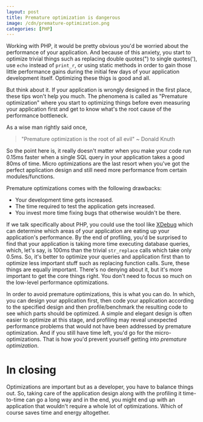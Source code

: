 ```yaml
---
layout: post
title: Premature optimization is dangerous
image: /cdn/premature-optimization.png
categories: [PHP]
---
```


Working with PHP, it would be pretty obvious you'd be worried about the performance of your application. And because of this anxiety, you start to optimize trivial things such as replacing double quotes(") to single quotes('), use `echo` instead of `print_r`, or using static methods in order to gain those little performance gains during the initial few days of your application development itself. Optimizing these thigs is good and all. 

But think about it. If your application is wrongly designed in the first place, these tips won't help you much. The phenomena is called as "Premature optimization" where you start to optimizing things before even measuring your application first and get to know what's the root cause of the performance bottleneck.

As a wise man rightly said once,

> "Premature optimization is the root of all evil" ~ Donald Knuth

So the point here is, it really doesn't matter when you make your code run 0.15ms faster when a single SQL query in your application takes a good 80ms of time. Micro optimizations are the last resort when you've got the perfect application design and still need more performance from certain modules/functions.

Premature optimizations comes with the following drawbacks:

- Your development time gets increased.
- The time required to test the application gets increased.
- You invest more time fixing bugs that otherwise wouldn't be there.

If we talk specifically about PHP, you could use the tool like [XDebug](http://www.xdebug.org/) which can determine which areas of your application are eating up your application's performance. By the end of profiling, you'd be surprised to find that your application is taking more time executing database queries, which, let's say, is 100ms than the trivial `str_replace` calls which take only 0.5ms. So, it's better to optimize your queries and application first than to optimize less important stuff such as replacing function calls. Sure, these things are equally important. There's no denying about it, but it's more important to get the core things right. You don't need to focus so much on the low-level performance optimizations.

In order to avoid premature optimizations, this is what you can do. In which, you can design your application first, then code your application according to the specified design and then profile/benchmark the resulting code to see which parts should be optimized. A simple and elegant design is often easier to optimize at this stage, and profiling may reveal unexpected performance problems that would not have been addressed by premature optimization. And if you still have time left, you'd go for the micro-optimizations. That is how you'd prevent yourself getting into _premature optimization_.

# In closing

Optimizations are important but as a developer, you have to balance things out. So, taking care of the application design along with the profiling it time-to-time can go a long way and in the end, you might end up with an application that wouldn't require a whole lot of optimizations. Which of course saves time and energy altogether.



